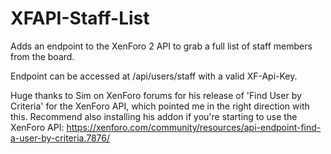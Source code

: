 # XFAPI-Staff-List
Adds an endpoint to the XenForo 2 API to grab a full list of staff members from the board.

Endpoint can be accessed at /api/users/staff with a valid XF-Api-Key.

Huge thanks to Sim on XenForo forums for his release of 'Find User by Criteria' for the XenForo API, which pointed me in the right direction with this. Recommend also installing his addon if you're starting to use the XenForo API: https://xenforo.com/community/resources/api-endpoint-find-a-user-by-criteria.7876/
